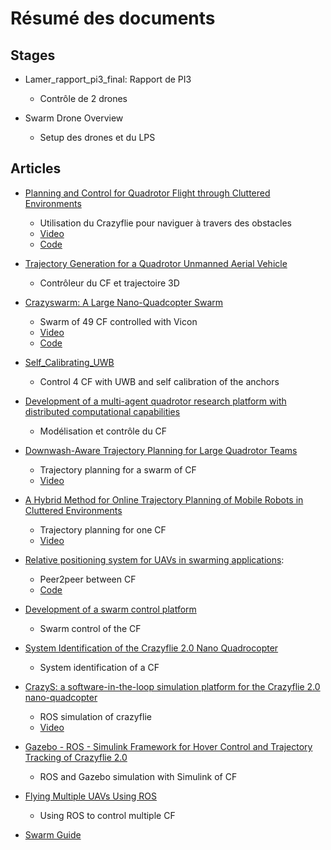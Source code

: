 #  Résumé des documents

## Stages
- Lamer_rapport_pi3_final: Rapport de PI3
  - Contrôle de 2 drones

- Swarm Drone Overview
  - Setup des drones et du LPS

## Articles
- [Planning and Control for Quadrotor Flight through Cluttered Environments](Landry.pdf)
    - Utilisation du Crazyflie pour naviguer à travers des obstacles
    - [Video](https://www.youtube.com/watch?v=v-s564NoAu0)
    - [Code](https://github.com/blandry/crazyflie-tools)

- [Trajectory Generation for a Quadrotor Unmanned Aerial Vehicle](2018_DouglasConover.pdf)
  - Contrôleur du CF et trajectoire 3D

- [Crazyswarm: A Large Nano-Quadcopter Swarm](CrazySwarm.pdf)
  - Swarm of 49 CF controlled with Vicon
  - [Video](https://www.youtube.com/watch?v=ezTayb76x9U&feature=youtu.be)
  - [Code](https://github.com/USC-ACTLab/crazyswarm)

- [Self_Calibrating_UWB](Self_Calibrating_UWB.pdf)
  - Control 4 CF with UWB and self calibration of the anchors
  
- [Development of a multi-agent quadrotor research platform with distributed computational capabilities](Development_of_a_multi-agent_quadrotor_research_platform)
  - Modélisation et contrôle du CF

- [Downwash-Aware Trajectory Planning for Large Quadrotor Teams](Trajectory_Planning_Swarm.pdf)
  - Trajectory planning for a swarm of CF
  - [Video](https://www.youtube.com/watch?v=YnGZ-arUwgc&feature=youtu.be)

- [A Hybrid Method for Online Trajectory Planning of Mobile Robots in Cluttered Environments](Online-trajectory-planning-in-cluttered-environments.pdf)
  - Trajectory planning for one CF
  - [Video](https://www.youtube.com/watch?v=DJ1IZRL5t1Q&feature=youtu.be)

- [Relative positioning system for UAVs in swarming applications](https://findit.dtu.dk/en/catalog/2439894045): 
  - Peer2peer between CF
  - [Code](https://github.com/resibots/crazyflie-firmware/)

- [Development of a swarm control platform](Development_of_a_swarm_control_platform.pdf)
  - Swarm control of the CF

- [System Identification of the Crazyflie 2.0 Nano Quadrocopter](System_Identification.pdf)
  - System identification of a CF
  
- [CrazyS: a software-in-the-loop simulation
platform for the Crazyflie 2.0 nano-quadcopter](crazyS.pdf)
  - ROS simulation of crazyflie
  - [Video](https://www.youtube.com/watch?v=pda-tuULewM&feature=youtu.be)

- [Gazebo - ROS - Simulink Framework for Hover
Control and Trajectory Tracking of Crazyflie 2.0 ](Gazebo_ROS_Crazyflie.pdf)
  - ROS and Gazebo simulation with Simulink of CF

- [Flying Multiple UAVs Using ROS](Hoenig_Springer_ROS2017.pdf)
  - Using ROS to control multiple CF

- [Swarm Guide](SwarmGuide.pdf)